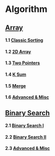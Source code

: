 # Algorithm
## [Array](https://github.com/lychristy/Algorithm/tree/master/Array)
#### 1.1 [Classic Sorting](https://github.com/lychristy/Algorithm/tree/master/Array/1.%20Classic%20Sorting)
#### 1.2 [2D Array](https://github.com/lychristy/Algorithm/tree/master/Array/2.%202D%20Array)
#### 1.3 [Two Pointers](https://github.com/lychristy/Algorithm/tree/master/Array/3.%20Two%20Pointers)
#### 1.4 [K Sum](https://github.com/lychristy/Algorithm/tree/master/Array/4.%20K%20Sum)
#### 1.5 [Merge](https://github.com/lychristy/Algorithm/tree/master/Array/5.%20Merge)
#### 1.6 [Advanced & Misc](https://github.com/lychristy/Algorithm/tree/master/Array/6.%20Advanced%20%26%20Misc)

## [Binary Search](https://github.com/lychristy/Algorithm/tree/master/Binary%20Search)
#### 2.1 [Binary Search I](https://github.com/lychristy/Algorithm/tree/master/Binary%20Search/1.%20Binary%20Search%20I)
#### 2.2 [Binary Search II](https://github.com/lychristy/Algorithm/tree/master/Binary%20Search/1.%20Binary%20Search%20II)
#### 2.3 [Advanced & Misc](https://github.com/lychristy/Algorithm/tree/master/Binary%20Search/3.%20Advanced%20%26%20Misc)
